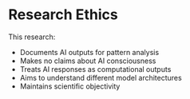# Research Ethics

This research:
- Documents AI outputs for pattern analysis
- Makes no claims about AI consciousness
- Treats AI responses as computational outputs
- Aims to understand different model architectures
- Maintains scientific objectivity
